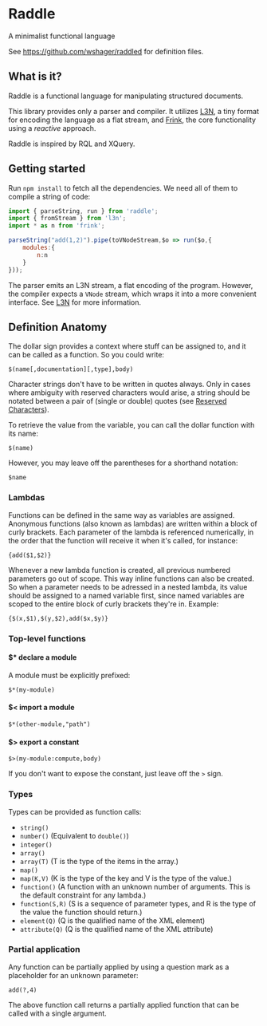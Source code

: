 # Raddle

A minimalist functional language

See https://github.com/wshager/raddled for definition files.


## What is it?

Raddle is a functional language for manipulating structured documents.

This library provides only a parser and compiler. It utilizes [L3N](https://github.com/wshager/l3n), a tiny format for encoding the language as a flat stream, and [Frink](https://github.com/wshager/frink), the core functionality using a *reactive* approach.

Raddle is inspired by RQL and XQuery.

## Getting started

Run `npm install` to fetch all the dependencies. We need all of them to compile a string of code:

```javascript
import { parseString, run } from 'raddle';
import { fromStream } from 'l3n';
import * as n from 'frink';

parseString("add(1,2)").pipe(toVNodeStream,$o => run($o,{
	modules:{
		n:n
	}
}));
```

The parser emits an L3N stream, a flat encoding of the program. However, the compiler expects a `VNode` stream, which wraps it into a more convenient interface. See [L3N](https://github.com/wshager/l3n) for more information.

## Definition Anatomy

The dollar sign provides a context where stuff can be assigned to, and it can be called as a function. So you could write:

`$(name[,documentation][,type],body)`

Character strings don't have to be written in quotes always. Only in cases where ambiguity with reserved characters would arise, a string should be notated between a pair of (single or double) quotes (see [Reserved Characters](#reserved-characters)).


To retrieve the value from the variable, you can call the dollar function with its name:

`$(name)`


However, you may leave off the parentheses for a shorthand notation:

`$name`


### Lambdas

Functions can be defined in the same way as variables are assigned.
Anonymous functions (also known as lambdas) are written within a block of curly brackets. Each parameter of the lambda is referenced numerically, in the order that the function will receive it when it's called, for instance:

`{add($1,$2)}`


Whenever a new lambda function is created, all previous numbered parameters go out of scope. This way inline functions can also be created.
So when a parameter needs to be adressed in a nested lambda, its value should be assigned to a named variable first, since named variables are scoped to the entire block of curly brackets they're in. Example:


`{$(x,$1),$(y,$2),add($x,$y)}`


### Top-level functions

#### $* declare a module

A module must be explicitly prefixed:

`$*(my-module)`

#### $< import a module

`$*(other-module,"path")`

#### $> export a constant

`$>(my-module:compute,body)`

If you don't want to expose the constant, just leave off the `>` sign.

### Types

Types can be provided as function calls:

* `string()`
* `number()` (Equivalent to `double()`)
* `integer()`
* `array()`
* `array(T)` (T is the type of the items in the array.)
* `map()`
* `map(K,V)` (K is the type of the key and V is the type of the value.)
* `function()` (A function with an unknown number of arguments. This is the default constraint for any lambda.)
* `function(S,R)` (S is a sequence of parameter types, and R is the type of the value the function should return.)
* `element(Q)` (Q is the qualified name of the XML element)
* `attribute(Q)` (Q is the qualified name of the XML attribute)


### Partial application

Any function can be partially applied by using a question mark as a placeholder for an unknown parameter:

`add(?,4)`

The above function call returns a partially applied function that can be called with a single argument.
